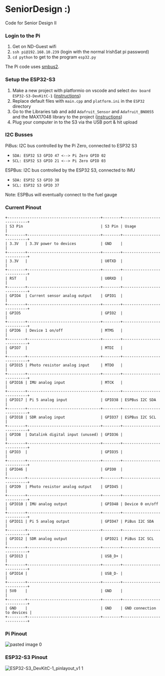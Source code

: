 # SeniorDesign :)
Code for Senior Design II

### Login to the Pi
1. Get on ND-Guest wifi
2. `ssh pi@192.168.10.239` (login with the normal IrishSat pi password)
3. `cd python` to get to the program `esp32.py`

The Pi code uses [smbus2](https://pypi.org/project/smbus2/).

### Setup the ESP32-S3
1. Make a new project with platformio on vscode and select `dev board ESP32-S3-DevKitC-1` ([instructions](https://hutscape.com/tutorials/blinky-platformio-esp32s3))
2. Replace default files with `main.cpp` and `platform.ini` in the `ESP32` directory
3. Go to the Libraries tab and add `Adafruit_Sensor` and `Adafruit_BNO055` and the MAX17048 library to the project ([instructions](https://docs.platformio.org/en/latest/librarymanager/dependencies.html))
4. Plug your computer in to the S3 via the USB port & hit upload 

### I2C Busses
PiBus: I2C bus controlled by the Pi Zero, connected to ESP32 S3
* `SDA: ESP32 S3 GPIO 47 <--> Pi Zero GPIO 02`
* `SCL: ESP32 S3 GPIO 21 <--> Pi Zero GPIO 03`

ESPBus: I2C bus controlled by the ESP32 S3, connected to IMU
* `SDA: ESP32 S3 GPIO 38`
* `SCL: ESP32 S3 GPIO 37`

Note: ESPBus will eventually connect to the fuel gauge

### Current Pinout
```
+------------------------------------------+--------+---------------------------+
| S3 Pin                                   | S3 Pin | Usage                     |
+--------+---------------------------------+--------+---------------------------+
| 3.3V   | 3.3V power to devices           | GND    |                           |
+--------+---------------------------------+--------+---------------------------+
| 3.3V   |                                 | U0TXD  |                           |
+--------+---------------------------------+--------+---------------------------+
| RST    |                                 | U0RXD  |                           |
+--------+---------------------------------+--------+---------------------------+
| GPIO4  | Current sensor analog output    | GPIO1  |                           |
+--------+---------------------------------+--------+---------------------------+
| GPIO5                                    | GPIO2  |                           |
+--------+---------------------------------+--------+---------------------------+
| GPIO6  | Device 1 on/off                 | MTMS   |                           |
+--------+---------------------------------+--------+---------------------------+
| GPIO7  |                                 | MTDI   |                           |
+--------+---------------------------------+--------+---------------------------+
| GPIO15 | Photo resistor analog input     | MTDO   |                           |
+--------+---------------------------------+--------+---------------------------+
| GPIO16 | IMU analog input                | MTCK   |                           |
+--------+---------------------------------+--------+---------------------------+
| GPIO17 | Pi 5 analog input               | GPIO38 | ESPBus I2C SDA            |
+--------+---------------------------------+--------+---------------------------+
| GPIO18 | SDR analog input                | GPIO37 | ESPBus I2C SCL            |
+--------+---------------------------------+--------+---------------------------+
| GPIO8  | Datalink digital input (unused) | GPIO36 |                           |
+--------+---------------------------------+--------+---------------------------+
| GPIO3  |                                 | GPIO35 |                           |
+--------+---------------------------------+--------+---------------------------+
| GPIO46 |                                 | GPIO0  |                           |
+--------+---------------------------------+--------+---------------------------+
| GPIO9  | Photo resistor analog output    | GPIO45 |                           |
+--------+---------------------------------+--------+---------------------------+
| GPIO10 | IMU analog output               | GPIO48 | Device 0 on/off           |
+--------+---------------------------------+--------+---------------------------+
| GPIO11 | Pi 5 analog output              | GPIO47 | PiBus I2C SDA             |
+--------+---------------------------------+--------+---------------------------+
| GPIO12 | SDR analog output               | GPIO21 | PiBus I2C SCL             |
+--------+---------------------------------+--------+---------------------------+
| GPIO13 |                                 | USB_D+ |                           |
+--------+---------------------------------+--------+---------------------------+
| GPIO14 |                                 | USB_D- |                           |
+--------+---------------------------------+--------+---------------------------+
| 5V0    |                                 | GND    |                           |
+--------+---------------------------------+--------+---------------------------+
| GND    |                                 | GND    | GND connection to devices |
+--------+---------------------------------+--------+---------------------------+
```

### Pi Pinout
![pasted image 0](https://user-images.githubusercontent.com/65368903/218164949-856f9e2f-7397-4d0b-ae98-d11cedf292d7.png)

### ESP32-S3 Pinout
![ESP32-S3_DevKitC-1_pinlayout_v1 1](https://user-images.githubusercontent.com/65368903/221910972-081a4623-f7eb-41a3-b11f-dafa29ed31ba.jpg)

